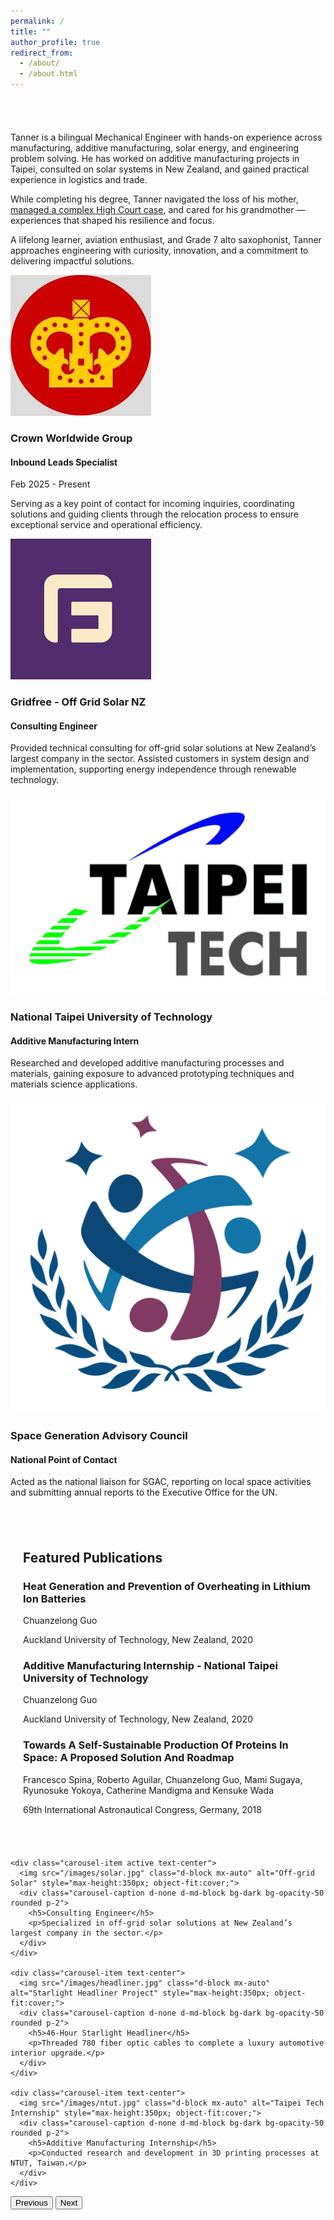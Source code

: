 ```yaml
---
permalink: /
title: ""
author_profile: true
redirect_from: 
  - /about/
  - /about.html
---
```


<!-- Animated Biography Heading -->
<h2 id="biography"><span id="element"></span></h2>
<style>
  #biography {
    margin-top: 10px;
    margin-bottom: 20px;
    font-size: 28px;
  }
  #element {
    display: inline-block;
  }
</style>

<!-- Typed.js -->
<script src="https://unpkg.com/typed.js@2.1.0/dist/typed.umd.js"></script>
<script>
document.addEventListener("DOMContentLoaded", function() {
  new Typed('#element', {
    strings: ['', '<strong>Biography</strong>'],
    typeSpeed: 80,
    backSpeed: 50,
    backDelay: 1000,
    loop: true,
    showCursor: true,
    cursorChar: '|'
  });
});
</script>

Tanner is a bilingual Mechanical Engineer with hands-on experience across manufacturing, additive manufacturing, solar energy, and engineering problem solving. He has worked on additive manufacturing projects in Taipei, consulted on solar systems in New Zealand, and gained practical experience in logistics and trade.

While completing his degree, Tanner navigated the loss of his mother, <a href="https://www.morrislegal.co.nz/insights/morris-successfully-defends-claim-against-mothers-estate" target="_blank" rel="noopener">managed a complex High Court case</a>, and cared for his grandmother — experiences that shaped his resilience and focus.

A lifelong learner, aviation enthusiast, and Grade 7 alto saxophonist, Tanner approaches engineering with curiosity, innovation, and a commitment to delivering impactful solutions.

<!-- Timeline Section -->
<section class="timeline">
  <div class="timeline-item">
    <div class="timeline-logo"><img src="/images/Crown.jpg" alt="Crown Logo"></div>
    <div class="timeline-content">
      <h3>Crown Worldwide Group</h3>
      <h4>Inbound Leads Specialist</h4>
      <p>Feb 2025 - Present</p>
      <p>Serving as a key point of contact for incoming inquiries, coordinating solutions and guiding clients through the relocation process to ensure exceptional service and operational efficiency.</p>
    </div>
  </div>

  <div class="timeline-item">
    <div class="timeline-logo"><img src="/images/gridfree.png" alt="Gridfree Logo"></div>
    <div class="timeline-content">
      <h3>Gridfree - Off Grid Solar NZ</h3>
      <h4>Consulting Engineer</h4>
      <p></p>
      <p>Provided technical consulting for off-grid solar solutions at New Zealand’s largest company in the sector. Assisted customers in system design and implementation, supporting energy independence through renewable technology.</p>
    </div>
  </div>

  <div class="timeline-item">
    <div class="timeline-logo"><img src="/images/NTUT.jpg" alt="Taipei Tech Logo"></div>
    <div class="timeline-content">
      <h3>National Taipei University of Technology</h3>
      <h4>Additive Manufacturing Intern</h4>
      <p></p>
      <p>Researched and developed additive manufacturing processes and materials, gaining exposure to advanced prototyping techniques and materials science applications.</p>
    </div>
  </div>

  <div class="timeline-item">
    <div class="timeline-logo"><img src="/images/SGAC.png" alt="SGAC Logo"></div>
    <div class="timeline-content">
      <h3>Space Generation Advisory Council</h3>
      <h4>National Point of Contact</h4>
      <p></p>
      <p>Acted as the national liaison for SGAC, reporting on local space activities and submitting annual reports to the Executive Office for the UN.</p>
    </div>
  </div>
</section>

<!-- Featured Publications -->
<section style="max-width:800px;margin:auto;padding:40px 20px;">
  <h2>Featured Publications</h2>

  <article class="Publications">
    <h3>Heat Generation and Prevention of Overheating in Lithium Ion Batteries</h3>
    <p>Chuanzelong Guo</p>
    <p>Auckland University of Technology, New Zealand, 2020</p>
  </article>

  <article class="Publications">
    <h3>Additive Manufacturing Internship - National Taipei University of Technology</h3>
    <p>Chuanzelong Guo</p>
    <p>Auckland University of Technology, New Zealand, 2020</p>
  </article>

  <article class="Publications">
    <h3>Towards A Self-Sustainable Production Of Proteins In Space: A Proposed Solution And Roadmap</h3>
    <p>Francesco Spina, Roberto Aguilar, Chuanzelong Guo, Mami Sugaya, Ryunosuke Yokoya, Catherine Mandigma and Kensuke Wada</p>
    <p>69th International Astronautical Congress, Germany, 2018</p>
  </article>
</section>

<!-- Bootstrap Carousel -->
<link href="https://cdn.jsdelivr.net/npm/bootstrap@5.3.2/dist/css/bootstrap.min.css" rel="stylesheet">
<script src="https://cdn.jsdelivr.net/npm/bootstrap@5.3.2/dist/js/bootstrap.bundle.min.js"></script>

<div id="accomplishmentsCarousel" class="carousel slide mt-5" data-bs-ride="carousel">
  <div class="carousel-inner">

    <div class="carousel-item active text-center">
      <img src="/images/solar.jpg" class="d-block mx-auto" alt="Off-grid Solar" style="max-height:350px; object-fit:cover;">
      <div class="carousel-caption d-none d-md-block bg-dark bg-opacity-50 rounded p-2">
        <h5>Consulting Engineer</h5>
        <p>Specialized in off-grid solar solutions at New Zealand’s largest company in the sector.</p>
      </div>
    </div>

    <div class="carousel-item text-center">
      <img src="/images/headliner.jpg" class="d-block mx-auto" alt="Starlight Headliner Project" style="max-height:350px; object-fit:cover;">
      <div class="carousel-caption d-none d-md-block bg-dark bg-opacity-50 rounded p-2">
        <h5>46-Hour Starlight Headliner</h5>
        <p>Threaded 780 fiber optic cables to complete a luxury automotive interior upgrade.</p>
      </div>
    </div>

    <div class="carousel-item text-center">
      <img src="/images/ntut.jpg" class="d-block mx-auto" alt="Taipei Tech Internship" style="max-height:350px; object-fit:cover;">
      <div class="carousel-caption d-none d-md-block bg-dark bg-opacity-50 rounded p-2">
        <h5>Additive Manufacturing Internship</h5>
        <p>Conducted research and development in 3D printing processes at NTUT, Taiwan.</p>
      </div>
    </div>

  </div>

  <button class="carousel-control-prev" type="button" data-bs-target="#accomplishmentsCarousel" data-bs-slide="prev">
    <span class="carousel-control-prev-icon" aria-hidden="true"></span>
    <span class="visually-hidden">Previous</span>
  </button>
  <button class="carousel-control-next" type="button" data-bs-target="#accomplishmentsCarousel" data-bs-slide="next">
    <span class="carousel-control-next-icon" aria-hidden="true"></span>
    <span class="visually-hidden">Next</span>
  </button>
</div>

